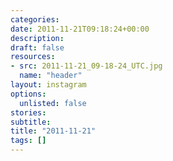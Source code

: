 ```yaml
---
categories:
date: 2011-11-21T09:18:24+00:00
description:
draft: false
resources:
- src: 2011-11-21_09-18-24_UTC.jpg
  name: "header"
layout: instagram
options:
  unlisted: false
stories:
subtitle:
title: "2011-11-21"
tags: []
---
```


 
